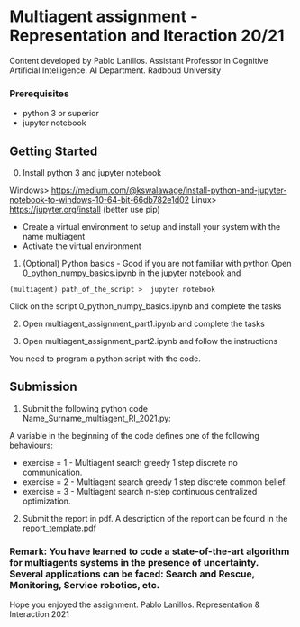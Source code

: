 # Multiagent assignment - Representation and Iteraction 20/21

Content developed by Pablo Lanillos. Assistant Professor in Cognitive Artificial Intelligence. AI Department. Radboud University

### Prerequisites

- python 3 or superior
- jupyter notebook

## Getting Started

0. Install python 3 and jupyter notebook

Windows> https://medium.com/@kswalawage/install-python-and-jupyter-notebook-to-windows-10-64-bit-66db782e1d02
Linux> https://jupyter.org/install (better use pip)

- Create a virtual environment to setup and install your system with the name multiagent
- Activate the virtual environment

1. (Optional) Python basics - Good if you are not familiar with python
Open 0_python_numpy_basics.ipynb in the jupyter notebook and 

```
(multiagent) path_of_the_script >  jupyter notebook

```

Click on the script 0_python_numpy_basics.ipynb and complete the tasks

2. Open multiagent_assignment_part1.ipynb and complete the tasks

3. Open multiagent_assignment_part2.ipynb and follow the instructions

You need to program a python script with the code.


## Submission

1. Submit the following python code Name_Surname_multiagent_RI_2021.py:

A variable in the beginning of the code defines one of the following behaviours:
   - exercise = 1 - Multiagent search greedy 1 step discrete no communication.
   - exercise = 2 - Multiagent search greedy 1 step discrete common belief.
   - exercise = 3 - Multiagent search n-step continuous centralized optimization.

2. Submit the report in pdf. A description of the report can be found in the report_template.pdf

### Remark: You have learned to code a state-of-the-art algorithm for multiagents systems in the presence of uncertainty. Several applications can be faced: Search and Rescue, Monitoring, Service robotics, etc.

Hope you enjoyed the assignment. Pablo Lanillos. Representation & Interaction 2021



